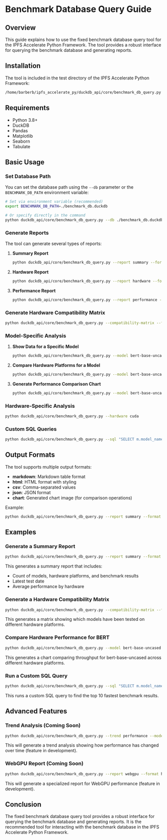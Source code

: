 # Benchmark Database Query Guide

## Overview

This guide explains how to use the fixed benchmark database query tool for the IPFS Accelerate Python Framework. The tool provides a robust interface for querying the benchmark database and generating reports.

## Installation

The tool is included in the test directory of the IPFS Accelerate Python Framework:

```bash
/home/barberb/ipfs_accelerate_py/duckdb_api/core/benchmark_db_query.py
```

## Requirements

- Python 3.8+
- DuckDB
- Pandas
- Matplotlib
- Seaborn
- Tabulate

## Basic Usage

### Set Database Path

You can set the database path using the `--db` parameter or the `BENCHMARK_DB_PATH` environment variable:

```bash
# Set via environment variable (recommended)
export BENCHMARK_DB_PATH=./benchmark_db.duckdb

# Or specify directly in the command
python duckdb_api/core/benchmark_db_query.py --db ./benchmark_db.duckdb --report summary
```

### Generate Reports

The tool can generate several types of reports:

1. **Summary Report**
   ```bash
   python duckdb_api/core/benchmark_db_query.py --report summary --format markdown --output benchmark_summary.md
   ```

2. **Hardware Report**
   ```bash
   python duckdb_api/core/benchmark_db_query.py --report hardware --format markdown --output hardware_report.md
   ```

3. **Performance Report**
   ```bash
   python duckdb_api/core/benchmark_db_query.py --report performance --format html --output benchmark_report.html
   ```

### Generate Hardware Compatibility Matrix

```bash
python duckdb_api/core/benchmark_db_query.py --compatibility-matrix --format markdown --output compatibility_matrix.md
```

### Model-Specific Analysis

1. **Show Data for a Specific Model**
   ```bash
   python duckdb_api/core/benchmark_db_query.py --model bert-base-uncased
   ```

2. **Compare Hardware Platforms for a Model**
   ```bash
   python duckdb_api/core/benchmark_db_query.py --model bert-base-uncased --compare-hardware
   ```

3. **Generate Performance Comparison Chart**
   ```bash
   python duckdb_api/core/benchmark_db_query.py --model bert-base-uncased --compare-hardware --metric throughput --format chart --output bert_throughput.png
   ```

### Hardware-Specific Analysis

```bash
python duckdb_api/core/benchmark_db_query.py --hardware cuda
```

### Custom SQL Queries

```bash
python duckdb_api/core/benchmark_db_query.py --sql "SELECT m.model_name, h.hardware_type, AVG(p.throughput_items_per_second) AS avg_throughput FROM performance_results p JOIN models m ON p.model_id = m.model_id JOIN hardware_platforms h ON p.hardware_id = h.hardware_id GROUP BY m.model_name, h.hardware_type ORDER BY avg_throughput DESC"
```

## Output Formats

The tool supports multiple output formats:

- **markdown**: Markdown table format
- **html**: HTML format with styling
- **csv**: Comma-separated values
- **json**: JSON format
- **chart**: Generated chart image (for comparison operations)

Example:
```bash
python duckdb_api/core/benchmark_db_query.py --report summary --format html --output summary.html
```

## Examples

### Generate a Summary Report

```bash
python duckdb_api/core/benchmark_db_query.py --report summary --format markdown --output benchmark_summary.md
```

This generates a summary report that includes:
- Count of models, hardware platforms, and benchmark results
- Latest test date
- Average performance by hardware

### Generate a Hardware Compatibility Matrix

```bash
python duckdb_api/core/benchmark_db_query.py --compatibility-matrix --format markdown --output compatibility_matrix.md
```

This generates a matrix showing which models have been tested on different hardware platforms.

### Compare Hardware Performance for BERT

```bash
python duckdb_api/core/benchmark_db_query.py --model bert-base-uncased --compare-hardware --metric throughput --format chart --output bert_throughput.png
```

This generates a chart comparing throughput for bert-base-uncased across different hardware platforms.

### Run a Custom SQL Query

```bash
python duckdb_api/core/benchmark_db_query.py --sql "SELECT m.model_name, h.hardware_type, p.batch_size, p.average_latency_ms, p.throughput_items_per_second FROM performance_results p JOIN models m ON p.model_id = m.model_id JOIN hardware_platforms h ON p.hardware_id = h.hardware_id ORDER BY p.throughput_items_per_second DESC LIMIT 10"
```

This runs a custom SQL query to find the top 10 fastest benchmark results.

## Advanced Features

### Trend Analysis (Coming Soon)

```bash
python duckdb_api/core/benchmark_db_query.py --trend performance --model bert-base-uncased --hardware cuda --metric throughput
```

This will generate a trend analysis showing how performance has changed over time (feature in development).

### WebGPU Report (Coming Soon)

```bash
python duckdb_api/core/benchmark_db_query.py --report webgpu --format html --output webgpu_report.html
```

This will generate a specialized report for WebGPU performance (feature in development).

## Conclusion

The fixed benchmark database query tool provides a robust interface for querying the benchmark database and generating reports. It is the recommended tool for interacting with the benchmark database in the IPFS Accelerate Python Framework.